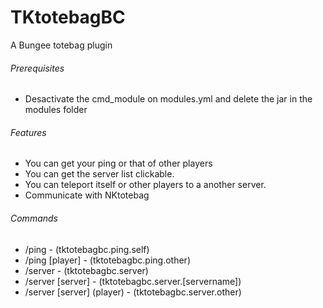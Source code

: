 # TKtotebagBC
A Bungee totebag plugin
###### Prerequisites
- Desactivate the cmd_module on modules.yml and delete the jar in the modules folder
###### Features
 - You can get your ping or that of other players
 - You can get the server list clickable.
 - You can teleport itself or other players to a another server.
 - Communicate with NKtotebag
###### Commands
- /ping - (tktotebagbc.ping.self)
- /ping [player] - (tktotebagbc.ping.other)
- /server - (tktotebagbc.server)
- /server [server] - (tktotebagbc.server.[servername])
- /server [server] (player) - (tktotebagbc.server.other)